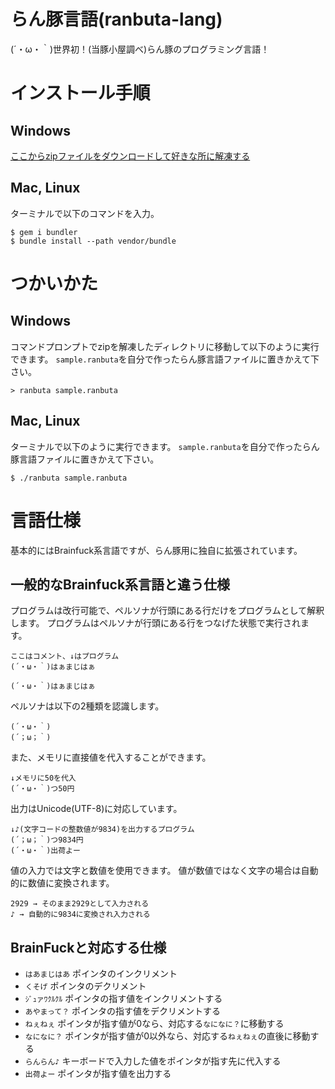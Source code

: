 # らん豚言語(ranbuta-lang)
(´・ω・｀)世界初！(当豚小屋調べ)らん豚のプログラミング言語！

# インストール手順
## Windows
[ここからzipファイルをダウンロードして好きな所に解凍する](https://github.com/mangabuta/ranbuta-lang/releases/tag/v1.0.0)



## Mac, Linux
ターミナルで以下のコマンドを入力。
```
$ gem i bundler
$ bundle install --path vendor/bundle
```

# つかいかた
## Windows
コマンドプロンプトでzipを解凍したディレクトリに移動して以下のように実行できます。
`sample.ranbuta`を自分で作ったらん豚言語ファイルに置きかえて下さい。
```
> ranbuta sample.ranbuta
```
## Mac, Linux
ターミナルで以下のように実行できます。
`sample.ranbuta`を自分で作ったらん豚言語ファイルに置きかえて下さい。
```
$ ./ranbuta sample.ranbuta
```

# 言語仕様
基本的にはBrainfuck系言語ですが、らん豚用に独自に拡張されています。

## 一般的なBrainfuck系言語と違う仕様
プログラムは改行可能で、ペルソナが行頭にある行だけをプログラムとして解釈します。
プログラムはペルソナが行頭にある行をつなげた状態で実行されます。
```
ここはコメント、↓はプログラム
(´・ω・｀)はぁまじはぁ

(´・ω・｀)はぁまじはぁ
```
ペルソナは以下の2種類を認識します。
```
(´・ω・｀)
(´；ω；｀)
```

また、メモリに直接値を代入することができます。
```
↓メモリに50を代入
(´・ω・｀)つ50円
```

出力はUnicode(UTF-8)に対応しています。
```
↓♪(文字コードの整数値が9834)を出力するプログラム
(´；ω；｀)つ9834円
(´・ω・｀)出荷よー
```

値の入力では文字と数値を使用できます。
値が数値ではなく文字の場合は自動的に数値に変換されます。
```
2929 → そのまま2929として入力される
♪ → 自動的に9834に変換され入力される
```

## BrainFuckと対応する仕様
* `はあまじはあ` ポインタのインクリメント
* `くそげ` ポインタのデクリメント
* `ｼﾞｭァﾜｸﾙｸﾙ` ポインタの指す値をインクリメントする
* `あやまって？` ポインタの指す値をデクリメントする
* `ねぇねぇ` ポインタが指す値が0なら、対応する`なになに？`に移動する
* `なになに？` ポインタが指す値が0以外なら、対応する`ねぇねぇ`の直後に移動する
* `らんらん♪` キーボードで入力した値をポインタが指す先に代入する
* `出荷よー` ポインタが指す値を出力する
